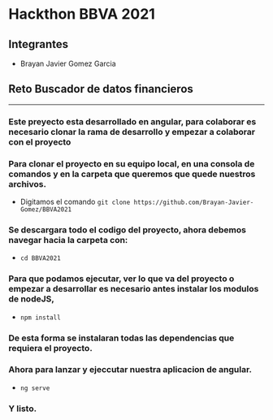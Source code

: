 # Hackthon BBVA 2021

## Integrantes
- Brayan Javier Gomez Garcia

## Reto Buscador de datos financieros

-----------------------------------------------------
### Este preyecto esta desarrollado en angular, para colaborar es necesario clonar la rama de desarrollo y empezar a colaborar con el proyecto

### Para clonar el proyecto en su equipo local, en una consola de comandos y en la carpeta que queremos que quede nuestros archivos.

- Digitamos el comando `git clone https://github.com/Brayan-Javier-Gomez/BBVA2021` 
  
###  Se descargara todo el codigo del proyecto, ahora debemos navegar hacia la carpeta con:
 - `cd BBVA2021`

### Para que podamos ejecutar, ver lo que va del proyecto o empezar a desarrollar es necesario antes instalar los modulos de nodeJS,

- `npm install`

### De esta forma se instalaran todas las dependencias que requiera el proyecto.

### Ahora para lanzar y ejeccutar nuestra aplicacion de angular.

- `ng serve`

### Y listo.